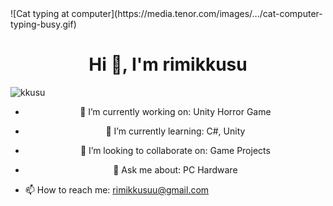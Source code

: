 
<a target="_blank" align="center">
![Cat typing at computer](https://media.tenor.com/images/…/cat-computer-typing-busy.gif)
  
<h1 align="center">Hi 👋, I'm rimikkusu</h1>

<p align="left"> <img src="https://komarev.com/ghpvc/?username=kkusu&label=Profile%20views&color=0e75b6&style=flat" alt="kkusu" /> </p>

- 🔭 I’m currently working on: Unity Horror Game

- 🌱 I’m currently learning: C#, Unity

- 👯 I’m looking to collaborate on: Game Projects

- 💬 Ask me about: PC Hardware

- 📫 How to reach me: rimikkusuu@gmail.com
